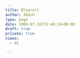 ```yaml
---
title: Blogroll
author: XDash
type: page
date: 2009-07-26T15:49:19+00:00
draft: true
private: true
views:
  - 65

---
```

